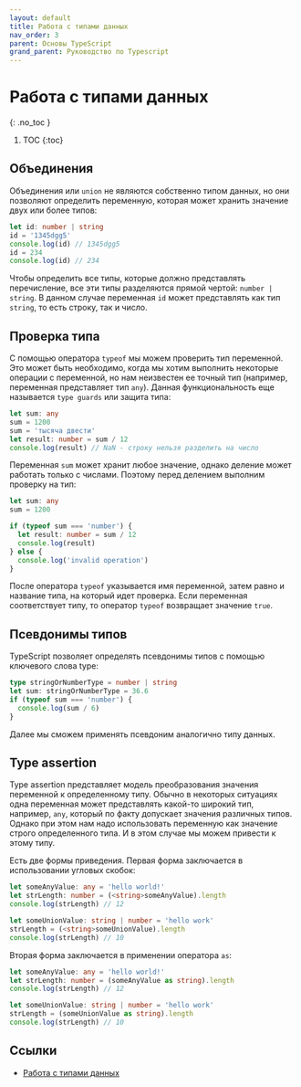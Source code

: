 ```yaml
---
layout: default
title: Работа с типами данных
nav_order: 3
parent: Основы TypeScript
grand_parent: Руководство по Typescript
---
```


<!-- prettier-ignore-start -->
# Работа с типами данных
{: .no_toc }
<!-- prettier-ignore-end -->

<!-- prettier-ignore -->
1. TOC
{:toc}

## Объединения

Объединения или `union` не являются собственно типом данных, но они позволяют определить переменную, которая может хранить значение двух или более типов:

```typescript
let id: number | string
id = '1345dgg5'
console.log(id) // 1345dgg5
id = 234
console.log(id) // 234
```

Чтобы определить все типы, которые должно представлять перечисление, все эти типы разделяются прямой чертой: `number | string`. В данном случае переменная `id` может представлять как тип `string`, то есть строку, так и число.

## Проверка типа

С помощью оператора `typeof` мы можем проверить тип переменной. Это может быть необходимо, когда мы хотим выполнить некоторые операции с переменной, но нам неизвестен ее точный тип (например, переменная представляет тип `any`). Данная функциональность еще называется `type guards` или защита типа:

```typescript
let sum: any
sum = 1200
sum = 'тысяча двести'
let result: number = sum / 12
console.log(result) // NaN - строку нельзя разделить на число
```

Переменная `sum` может хранит любое значение, однако деление может работать только с числами. Поэтому перед делением выполним проверку на тип:

```typescript
let sum: any
sum = 1200

if (typeof sum === 'number') {
  let result: number = sum / 12
  console.log(result)
} else {
  console.log('invalid operation')
}
```

После оператора `typeof` указывается имя переменной, затем равно и название типа, на который идет проверка. Если переменная соответствует типу, то оператор `typeof` возвращает значение `true`.

## Псевдонимы типов

TypeScript позволяет определять псевдонимы типов с помощью ключевого слова type:

```typescript
type stringOrNumberType = number | string
let sum: stringOrNumberType = 36.6
if (typeof sum === 'number') {
  console.log(sum / 6)
}
```

Далее мы сможем применять псевдоним аналогично типу данных.

## Type assertion

Type assertion представляет модель преобразования значения переменной к определенному типу. Обычно в некоторых ситуациях одна переменная может представлять какой-то широкий тип, например, `any`, который по факту допускает значения различных типов. Однако при этом нам надо использовать переменную как значение строго определенного типа. И в этом случае мы можем привести к этому типу.

Есть две формы приведения. Первая форма заключается в использовании угловых скобок:

```typescript
let someAnyValue: any = 'hello world!'
let strLength: number = (<string>someAnyValue).length
console.log(strLength) // 12

let someUnionValue: string | number = 'hello work'
strLength = (<string>someUnionValue).length
console.log(strLength) // 10
```

Вторая форма заключается в применении оператора `as`:

```typescript
let someAnyValue: any = 'hello world!'
let strLength: number = (someAnyValue as string).length
console.log(strLength) // 12

let someUnionValue: string | number = 'hello work'
strLength = (someUnionValue as string).length
console.log(strLength) // 10
```

## Ссылки

- [Работа с типами данных](https://metanit.com/web/typescript/2.4.php)
